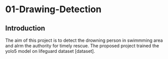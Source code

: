 # 01-Drawing-Detection
## Introduction
The aim of this project is to detect the drowning person in swimmming area and alrm the authority for timely rescue. The proposed project trained the yolo5 model on lifeguard dataset [dataset].
